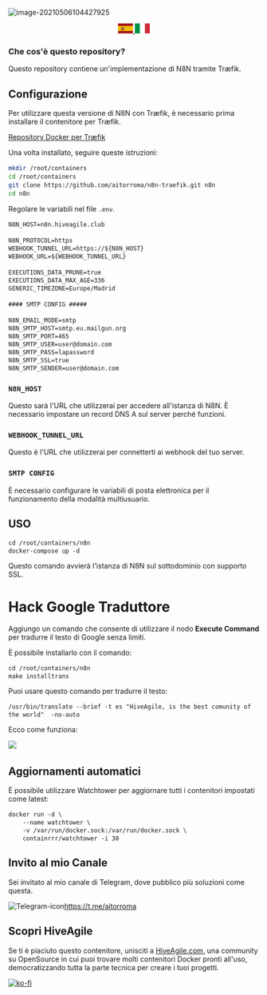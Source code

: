 ![image-20210506104427925](https://tva1.sinaimg.cn/large/008i3skNgy1gq8sv4q7cqj303k03kweo.jpg)

<p align="center">
  <a href="https://github.com/aitorroma/n8n-traefik">
    <img src="https://raw.githubusercontent.com/lipis/flag-icons/main/flags/4x3/es.svg" width="30" height="20">
  </a>
  <a href="https://github.com/aitorroma/n8n-traefik/master/Readme.IT.md">
    <img src="https://raw.githubusercontent.com/lipis/flag-icons/main/flags/4x3/it.svg" width="30" height="20">
  </a>
</p>

### Che cos'è questo repository?

Questo repository contiene un'implementazione di N8N tramite Træfik.

## Configurazione

Per utilizzare questa versione di N8N con Træfik, è necessario prima installare il contenitore per Træfik.

[Repository Docker per Træfik](https://github.com/aitorroma/docker-traefik)

Una volta installato, seguire queste istruzioni:

```sh
mkdir /root/containers
cd /root/containers
git clone https://github.com/aitorroma/n8n-traefik.git n8n
cd n8n
```

Regolare le variabili nel file `.env`.

```
N8N_HOST=n8n.hiveagile.club

N8N_PROTOCOL=https
WEBHOOK_TUNNEL_URL=https://${N8N_HOST}
WEBHOOK_URL=${WEBHOOK_TUNNEL_URL}

EXECUTIONS_DATA_PRUNE=true
EXECUTIONS_DATA_MAX_AGE=336
GENERIC_TIMEZONE=Europe/Madrid

#### SMTP CONFIG #####

N8N_EMAIL_MODE=smtp
N8N_SMTP_HOST=smtp.eu.mailgun.org
N8N_SMTP_PORT=465
N8N_SMTP_USER=user@domain.com
N8N_SMTP_PASS=lapassword
N8N_SMTP_SSL=true
N8N_SMTP_SENDER=user@domain.com
```

### `N8N_HOST`
Questo sarà l'URL che utilizzerai per accedere all'istanza di N8N. È necessario impostare un record DNS A sul server perché funzioni.

### `WEBHOOK_TUNNEL_URL`
Questo è l'URL che utilizzerai per connetterti ai webhook del tuo server.

### `SMTP CONFIG`
È necessario configurare le variabili di posta elettronica per il funzionamento della modalità multiusuario.

## USO

```
cd /root/containers/n8n
docker-compose up -d
```
Questo comando avvierà l'istanza di N8N sul sottodominio con supporto SSL.

# Hack Google Traduttore

Aggiungo un comando che consente di utilizzare il nodo **Execute Command** per tradurre il testo di Google senza limiti.

È possibile installarlo con il comando:

```
cd /root/containers/n8n
make installtrans
```

Puoi usare questo comando per tradurre il testo:

```
/usr/bin/translate --brief -t es "HiveAgile, is the best comunity of the world"  -no-auto
```

Ecco come funziona:

![](https://tva1.sinaimg.cn/large/e6c9d24egy1h23x0vgp49j21a20u0gnf.jpg)

## Aggiornamenti automatici

È possibile utilizzare Watchtower per aggiornare tutti i contenitori impostati come latest:

```
docker run -d \
    --name watchtower \
    -v /var/run/docker.sock:/var/run/docker.sock \
    containrrr/watchtower -i 30
```

## Invito al mio Canale

Sei invitato al mio canale di Telegram, dove pubblico più soluzioni come questa.

![Telegram-icon](https://tva1.sinaimg.cn/large/008i3skNgy1guctnvd002j600w00w0r202.jpg)https://t.me/aitorroma

## Scopri HiveAgile

Se ti è piaciuto questo contenitore, unisciti a [HiveAgile.com](https://hiveagile.com), una community su OpenSource in cui puoi trovare molti contenitori Docker pronti all'uso, democratizzando tutta la parte tecnica per creare i tuoi progetti. 

[![ko-fi](https://ko-fi.com/img/githubbutton_sm.svg)](https://ko-fi.com/J3J64AN17)
